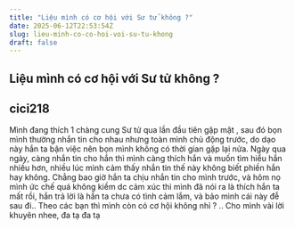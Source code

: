 ```yaml
---
title: "Liệu mình có cơ hội với Sư tử không ?"
date: 2025-06-12T22:53:54Z
slug: lieu-minh-co-co-hoi-voi-su-tu-khong
draft: false
---
```


## Liệu mình có cơ hội với Sư tử không ?

## cici218

Mình đang thích 1 chàng cung Sư tử qua lần đầu tiên gặp mặt , sau đó bọn mình thường nhắn tin cho nhau nhưng toàn mình chủ động trước, do dạo này hắn ta bận việc nên bọn mình không có thời gian gặp lại nửa. Ngày qua ngày, càng nhắn tin cho hắn thì mình càng thích hắn và muốn tìm hiểu hắn nhiều hơn, nhiều lúc mình cảm thấy nhắn tin thế này không biết phiền hắn hay không. Chẳng bao giờ hắn ta chịu nhắn tin cho mình trước, và hôm nọ mình ức chế quá không kiềm dc cảm xúc thì mình đã nói ra là thích hắn ta mất rồi, hắn trả lời là hắn ta chưa có tình cảm lắm, và bảo mình cái này đễ sau đi.. Theo các bạn thì mình còn có cơ hội không nhỉ ? .. Cho mình vài lời khuyên nhee, đa tạ đa tạ